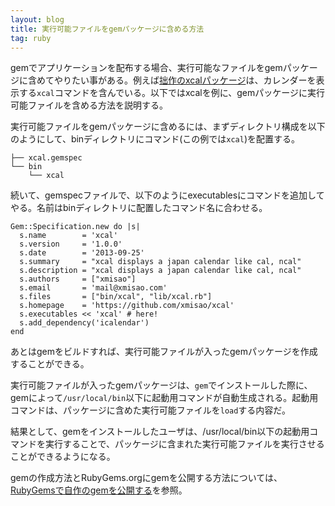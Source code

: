 ```yaml
---
layout: blog
title: 実行可能ファイルをgemパッケージに含める方法
tag: ruby
---
```




gemでアプリケーションを配布する場合、実行可能なファイルをgemパッケージに含めてやりたい事がある。例えば[拙作のxcalパッケージ](http://www.xmisao.com/2013/09/25/xcal-display-a-japan-calendar-like-cal.html)は、カレンダーを表示する`xcal`コマンドを含んでいる。以下ではxcalを例に、gemパッケージに実行可能ファイルを含める方法を説明する。

実行可能ファイルをgemパッケージに含めるには、まずディレクトリ構成を以下のようにして、binディレクトリにコマンド(この例では`xcal`)を配置する。

~~~~
├── xcal.gemspec
└── bin
    └── xcal
~~~~

続いて、gemspecファイルで、以下のようにexecutablesにコマンドを追加してやる。名前はbinディレクトリに配置したコマンド名に合わせる。

~~~~
Gem::Specification.new do |s|
  s.name        = 'xcal'
  s.version     = '1.0.0'
  s.date        = '2013-09-25'
  s.summary     = "xcal displays a japan calendar like cal, ncal"
  s.description = "xcal displays a japan calendar like cal, ncal"
  s.authors     = ["xmisao"]
  s.email       = 'mail@xmisao.com'
  s.files       = ["bin/xcal", "lib/xcal.rb"]
  s.homepage    = 'https://github.com/xmisao/xcal'
  s.executables << 'xcal' # here!
  s.add_dependency('icalendar')
end
~~~~

あとはgemをビルドすれば、実行可能ファイルが入ったgemパッケージを作成することができる。

実行可能ファイルが入ったgemパッケージは、`gem`でインストールした際に、gemによって`/usr/local/bin`以下に起動用コマンドが自動生成される。起動用コマンドは、パッケージに含めた実行可能ファイルを`load`する内容だ。

結果として、gemをインストールしたユーザは、/usr/local/bin以下の起動用コマンドを実行することで、パッケージに含まれた実行可能ファイルを実行させることができるようになる。

gemの作成方法とRubyGems.orgにgemを公開する方法については、[RubyGemsで自作のgemを公開する](http://www.xmisao.com/2013/06/22/rubygems-startup.html)を参照。

